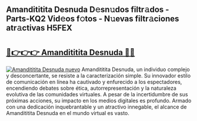 ## Amandititita Desnuda D𝚎sn𝚞dos filtr𝚊dos - Parts-KQ2 Vid𝚎os f𝚘tos - N𝚞evas filtr𝚊ciones atr𝚊ctivas H5FEX

# <h2><a href="http://mb1yoo.tromn.icu/?c=Amandititita+Desnuda">🔗👉👉👉 Amandititita Desnuda 🔗🔗</a></h2>

[![Amandititita Desnuda nuevo](https://i.imgur.com/pEAQMta.gif)](http://mb1yoo.tromn.icu/?c=Amandititita+Desnuda)
Amandititita Desnuda, un individuo complejo y desconcertante, se resiste a la caracterización simple. Su innovador estilo de comunicación en línea ha cautivado y enfurecido a los espectadores, encendiendo debates sobre ética, autorrepresentación y la naturaleza evolutiva de las comunidades virtuales. A pesar de la incertidumbre de sus próximas acciones, su impacto en los medios digitales es profundo. Armado con una dedicación inquebrantable y un atractivo innegable, el alcance de Amandititita Desnuda en el mundo virtual es vasto.
